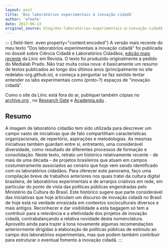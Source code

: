 ```yaml
---
layout: post
title: 'Dos laboratórios experimentais à inovação cidadã'
author: 'efeefe'
date: 2017-06-13
original_source: blog/dos-laboratórios-experimentais-à-inovação-cidadã.html
---
```


::: {.field-item .even property="content:encoded"}
A versão mais recente do meu texto \"Dos laboratórios experimentais à inovação cidadã\" foi publicada no dossiê sobre Ciência Cidadã e Laboratórios Cidadãos, [edição mais recente](http://revista.ibict.br/liinc/issue/view/244) da Liinc em Revista. O texto foi produzido originalmente a pedido do Medialab Prado. Não traz muita coisa nova: é basicamente um resumo de textos publicados ao longo dos últimos anos (principalmente no site redelabs-org.github.io), e começa a perguntar se faz sentido tentar entender os labs experimentais como (proto-?) espaços de \"inovação cidadã\".

Como o site da Liinc está fora do ar, publiquei também cópias no [archive.org](https://archive.org/details/Dos-laboratorios-experimentais-a-inovacao-cidada) , no [Research Gate](https://www.researchgate.net/publication/317548153_Dos_laboratorios_experimentais_a_inovacao_cidada) e [Academia.edu](https://www.academia.edu/33444384/Dos_laboratórios_experimentais_à_inovação_cidadã) .

## Resumo

A imagem de laboratório cidadão tem sido utilizada para descrever um campo vasto de iniciativas que de fato compartilham características organizacionais, de repertório, aspirações e metodologias. As mesmas iniciativas também guardam entre si, entretanto, uma considerável diversidade, como resultado de diferentes processos de formação e consolidação. Neste texto, retrato um histórico relativamente recente - de mais de uma década - de projetos brasileiros que atuam em campos costumeiramente associados ao cenário que hoje vem sendo identificado com os laboratórios cidadãos. Para oferecer este panorama, faço uma compilação breve de trabalhos anteriores nos quais tratei da cultura digital brasileira, de laboratórios experimentais e de arranjos criativos em rede, em particular do ponto de vista das políticas públicas engendradas pelo Ministério da Cultura do Brasil. Este histórico sugere que parte considerável das iniciativas que hoje articulam um discurso de inovação cidadã no Brasil de hoje está na verdade enraizada em contextos socioculturais diversos e mais antigos. Reconhecer e dar visibilidade a esta bagagem só tem a contribuir para a relevância e a efetividade dos projetos de inovação cidadã, contrabalançando a relativa novidade desta nomenclatura. Aproveito ainda para trazer à tona novamente algumas recomendações anteriormente dirigidas à elaboração de políticas públicas de estímulo ao campo dos laboratórios experimentais, mas que podem também contribuir para estruturar o eventual fomento à inovação cidadã.
:::
